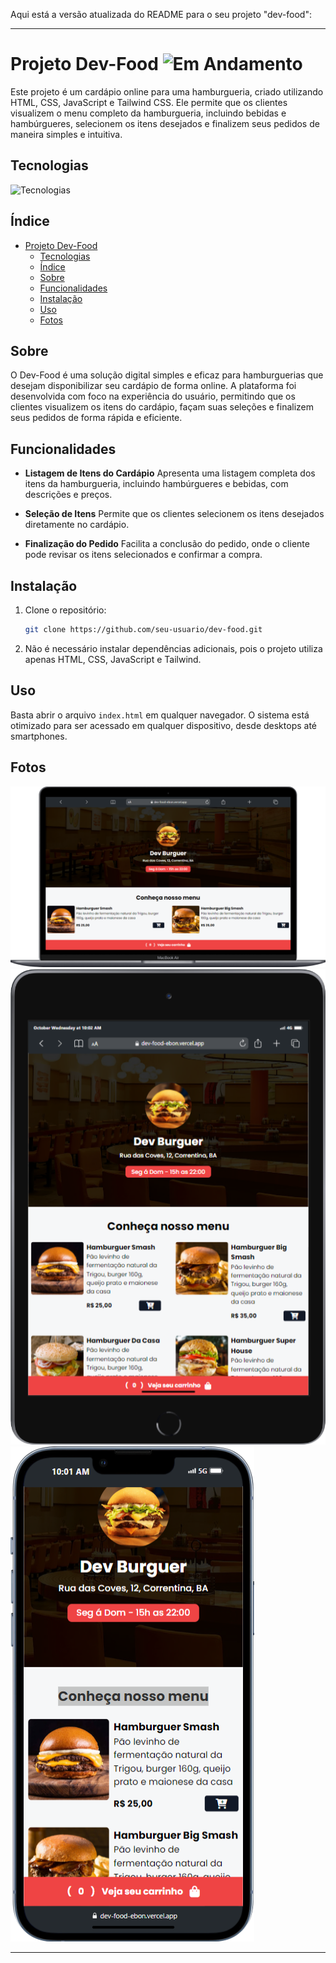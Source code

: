 Aqui está a versão atualizada do README para o seu projeto "dev-food":

---

# Projeto Dev-Food ![Em Andamento](https://img.shields.io/badge/status-em%20andamento-yellow)

Este projeto é um cardápio online para uma hamburgueria, criado utilizando HTML, CSS, JavaScript e Tailwind CSS. Ele permite que os clientes visualizem o menu completo da hamburgueria, incluindo bebidas e hambúrgueres, selecionem os itens desejados e finalizem seus pedidos de maneira simples e intuitiva.

## Tecnologias
![Tecnologias](https://skillicons.dev/icons?i=html,css,js,tailwind)

## Índice

- [Projeto Dev-Food](#projeto-dev-food)
  - [Tecnologias](#tecnologias)
  - [Índice](#índice)
  - [Sobre](#sobre)
  - [Funcionalidades](#funcionalidades)
  - [Instalação](#instalação)
  - [Uso](#uso)
  - [Fotos](#fotos)

## Sobre

O Dev-Food é uma solução digital simples e eficaz para hamburguerias que desejam disponibilizar seu cardápio de forma online. A plataforma foi desenvolvida com foco na experiência do usuário, permitindo que os clientes visualizem os itens do cardápio, façam suas seleções e finalizem seus pedidos de forma rápida e eficiente.

## Funcionalidades

- **Listagem de Itens do Cardápio**
  Apresenta uma listagem completa dos itens da hamburgueria, incluindo hambúrgueres e bebidas, com descrições e preços.

- **Seleção de Itens**
  Permite que os clientes selecionem os itens desejados diretamente no cardápio.

- **Finalização do Pedido**
  Facilita a conclusão do pedido, onde o cliente pode revisar os itens selecionados e confirmar a compra.

## Instalação

1. Clone o repositório:
   ```bash
   git clone https://github.com/seu-usuario/dev-food.git
   ```

2. Não é necessário instalar dependências adicionais, pois o projeto utiliza apenas HTML, CSS, JavaScript e Tailwind.

## Uso

Basta abrir o arquivo `index.html` em qualquer navegador. O sistema está otimizado para ser acessado em qualquer dispositivo, desde desktops até smartphones.

## Fotos

![Imagem do Sistema](https://raw.githubusercontent.com/PedrOliveiraM/dev-food/refs/heads/main/assets/Macbook-Air-dev-food-ebon.vercel.app.png)
![Imagem do Sistema](https://raw.githubusercontent.com/PedrOliveiraM/dev-food/refs/heads/main/assets/iPad-Mini-dev-food-ebon.vercel.app.png)
![Imagem do Sistema](https://raw.githubusercontent.com/PedrOliveiraM/dev-food/refs/heads/main/assets/iPhone-13-PRO-dev-food-ebon.vercel.app.png)


---
